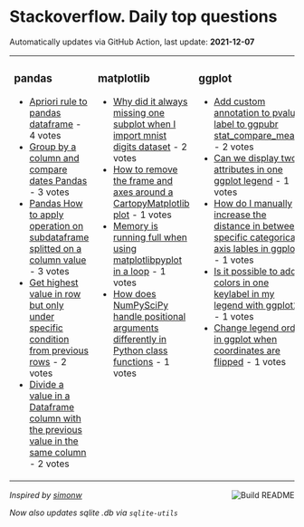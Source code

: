 # Stackoverflow. Daily top questions 

Automatically updates via GitHub Action, last update: **<!-- date starts -->2021-12-07<!-- date ends -->**


<table><tr><td valign="top" width="33%">

### pandas
<!-- pandas starts -->
* [Apriori rule to pandas dataframe](https://stackoverflow.com/questions/70256325/apriori-rule-to-pandas-dataframe) - 4 votes
* [Group by a column and compare dates Pandas](https://stackoverflow.com/questions/70264126/group-by-a-column-and-compare-dates-pandas) - 3 votes
* [Pandas How to apply operation on subdataframe splitted on a column value](https://stackoverflow.com/questions/70259232/pandas-how-to-apply-operation-on-subdataframe-splitted-on-a-column-value) - 3 votes
* [Get highest value in row but only under specific condition from previous rows](https://stackoverflow.com/questions/70256678/get-highest-value-in-row-but-only-under-specific-condition-from-previous-rows) - 2 votes
* [Divide a value in a Dataframe column with the previous value in the same column](https://stackoverflow.com/questions/70264854/divide-a-value-in-a-dataframe-column-with-the-previous-value-in-the-same-column) - 2 votes
<!-- pandas ends -->
</td><td valign="top" width="34%">


### matplotlib
<!-- matplotlib starts -->
* [Why did it always missing one subplot when I import mnist digits dataset](https://stackoverflow.com/questions/70254697/why-did-it-always-missing-one-subplot-when-i-import-mnist-digits-dataset) - 2 votes
* [How to remove the frame and axes around a CartopyMatplotlib plot](https://stackoverflow.com/questions/70257797/how-to-remove-the-frame-and-axes-around-a-cartopy-matplotlib-plot) - 1 votes
* [Memory is running full when using matplotlibpyplot in a loop](https://stackoverflow.com/questions/70267079/memory-is-running-full-when-using-matplotlib-pyplot-in-a-loop) - 1 votes
* [How does NumPySciPy handle positional arguments differently in Python class functions](https://stackoverflow.com/questions/70260072/how-does-numpy-scipy-handle-positional-arguments-differently-in-python-class-fun) - 1 votes
<!-- matplotlib ends -->
</td><td valign="top" width="34%">


### ggplot
<!-- ggplot2 starts -->
* [Add custom annotation to pvalue label to ggpubr stat_compare_means](https://stackoverflow.com/questions/70260121/add-custom-annotation-to-p-value-label-to-ggpubr-stat-compare-means) - 2 votes
* [Can we display two attributes in one ggplot legend](https://stackoverflow.com/questions/70257006/can-we-display-two-attributes-in-one-ggplot-legend) - 1 votes
* [How do I manually increase the distance in between specific categorical axis lables in ggplot2](https://stackoverflow.com/questions/70263785/how-do-i-manually-increase-the-distance-in-between-specific-categorical-axis-lab) - 1 votes
* [Is it possible to add 6 colors in one keylabel in my legend with ggplot2](https://stackoverflow.com/questions/70263319/is-it-possible-to-add-6-colors-in-one-key-label-in-my-legend-with-ggplot2) - 1 votes
* [Change legend order in ggplot when coordinates are flipped](https://stackoverflow.com/questions/70257615/change-legend-order-in-ggplot-when-coordinates-are-flipped) - 1 votes
<!-- ggplot2 ends -->
</td></tr></table>

<a href="https://github.com/hp0404/hp0404/actions"><img src="https://github.com/hp0404/hp0404/workflows/Build%20README/badge.svg" align="right" alt="Build README"></a> <p>*Inspired by  [simonw](https://github.com/simonw/simonw)*</p> <p> *Now also updates sqlite .db via `sqlite-utils`* </p>
